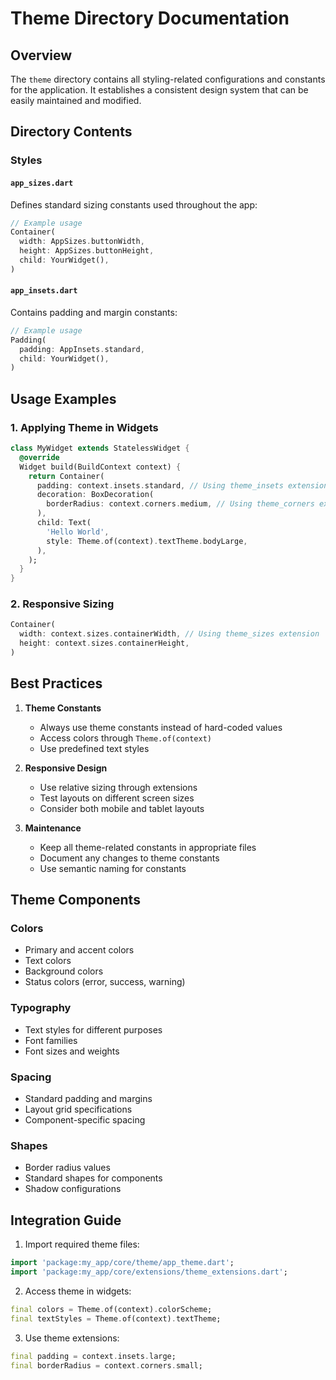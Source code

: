 # Theme Directory Documentation

## Overview

The `theme` directory contains all styling-related configurations and constants for the application. It establishes a consistent design system that can be easily maintained and modified.

## Directory Contents

### Styles

#### `app_sizes.dart`
Defines standard sizing constants used throughout the app:
```dart
// Example usage
Container(
  width: AppSizes.buttonWidth,
  height: AppSizes.buttonHeight,
  child: YourWidget(),
)
```

#### `app_insets.dart`
Contains padding and margin constants:
```dart
// Example usage
Padding(
  padding: AppInsets.standard,
  child: YourWidget(),
)
```

## Usage Examples

### 1. Applying Theme in Widgets

```dart
class MyWidget extends StatelessWidget {
  @override
  Widget build(BuildContext context) {
    return Container(
      padding: context.insets.standard, // Using theme_insets extension
      decoration: BoxDecoration(
        borderRadius: context.corners.medium, // Using theme_corners extension
      ),
      child: Text(
        'Hello World',
        style: Theme.of(context).textTheme.bodyLarge,
      ),
    );
  }
}
```

### 2. Responsive Sizing

```dart
Container(
  width: context.sizes.containerWidth, // Using theme_sizes extension
  height: context.sizes.containerHeight,
)
```

## Best Practices

1. **Theme Constants**
   - Always use theme constants instead of hard-coded values
   - Access colors through `Theme.of(context)`
   - Use predefined text styles

2. **Responsive Design**
   - Use relative sizing through extensions
   - Test layouts on different screen sizes
   - Consider both mobile and tablet layouts

3. **Maintenance**
   - Keep all theme-related constants in appropriate files
   - Document any changes to theme constants
   - Use semantic naming for constants

## Theme Components

### Colors
- Primary and accent colors
- Text colors
- Background colors
- Status colors (error, success, warning)

### Typography
- Text styles for different purposes
- Font families
- Font sizes and weights

### Spacing
- Standard padding and margins
- Layout grid specifications
- Component-specific spacing

### Shapes
- Border radius values
- Standard shapes for components
- Shadow configurations

## Integration Guide

1. Import required theme files:
```dart
import 'package:my_app/core/theme/app_theme.dart';
import 'package:my_app/core/extensions/theme_extensions.dart';
```

2. Access theme in widgets:
```dart
final colors = Theme.of(context).colorScheme;
final textStyles = Theme.of(context).textTheme;
```

3. Use theme extensions:
```dart
final padding = context.insets.large;
final borderRadius = context.corners.small;
```
